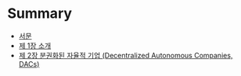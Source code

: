 # Summary

* [서문](README.md)
* [제 1장 소개](Chapter1.md)
* [제 2장 분권화된 자율적 기업 (Decentralized Autonomous Companies, DACs)](Chapter2.md)
